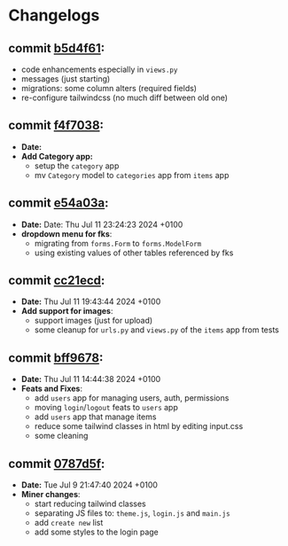 # Changelogs

## commit [b5d4f61](https://github.com/karimelkh/inventory_ms/commit/b5d4f610c8674930f508db9d3178f22239464422):

- code enhancements especially in `views.py`
- messages (just starting)
- migrations: some column alters (required fields)
- re-configure tailwindcss (no much diff between old one)

## commit [f4f7038](https://github.com/karimelkh/inventory_ms/commit/f4f70387f48bcea74e1325b7af356bdf61e21c80):

- **Date:**
- **Add Category app:**
  - setup the `category` app
  - mv `Category` model to `categories` app from `items` app

## commit [e54a03a](https://github.com/karimelkh/inventory_ms/commit/e54a03afc47c80abe4c513a2e17cf8928f238205):

- **Date:** Date: Thu Jul 11 23:24:23 2024 +0100
- **dropdown menu for fks**:
  - migrating from `forms.Form` to `forms.ModelForm`
  - using existing values of other tables referenced by fks

## commit [cc21ecd](https://github.com/karimelkh/inventory_ms/commit/cc21ecdef5ff5c676eebd91e2bd07cc8c89574f2):

- **Date:** Thu Jul 11 19:43:44 2024 +0100
- **Add support for images**:
  - support images (just for upload)
  - some cleanup for `urls.py` and `views.py` of the `items` app from tests

## commit [bff9678](https://github.com/karimelkh/inventory_ms/commit/bff96784b5050533d5ea96c2e97e846cd9d9ea4c):

- **Date:** Thu Jul 11 14:44:38 2024 +0100
- **Feats and Fixes**:
  - add `users` app for managing users, auth, permissions
  - moving `login`/`logout` feats to `users` app
  - add `users` app that manage items
  - reduce some tailwind classes in html by editing input.css
  - some cleaning

## commit [0787d5f](https://github.com/karimelkh/inventory_ms/commit/0787d5f321aebed32b8b0aab750bc3cf2898a314):

- **Date:** Tue Jul 9 21:47:40 2024 +0100
- **Miner changes**:
  - start reducing tailwind classes
  - separating JS files to: `theme.js`, `login.js` and `main.js`
  - add `create new` list
  - add some styles to the login page
